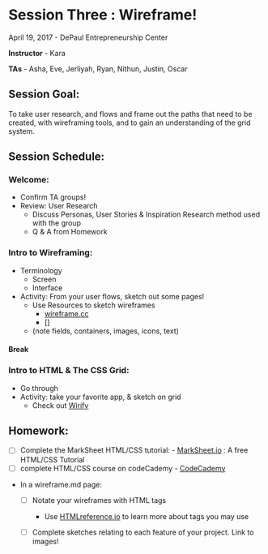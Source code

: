 # Session Three : Wireframe!

April 19, 2017 - DePaul Entrepreneurship Center

**Instructor** - Kara

**TAs** - Asha, Eve, Jerliyah, Ryan, Nithun, Justin, Oscar

## Session Goal:
To take user research, and flows and frame out the paths that need to be created, with wireframing tools, and to gain an understanding of the grid system.

## Session Schedule:

### Welcome:
  - Confirm TA groups!
  - Review: User Research
    - Discuss Personas, User Stories & Inspiration Research method used with the group
    - Q & A from Homework

### Intro to Wireframing:
  - Terminology
    - Screen
    - Interface
  - Activity: From your user flows, sketch out some pages!
    - Use Resources to sketch wireframes
      - [wireframe.cc](https://wireframe.cc)
      - []
    - (note fields, containers, images, icons, text)

#### Break

### Intro to HTML & The CSS Grid:
  - Go through
  - Activity: take your favorite app, & sketch on grid
    - Check out [Wirify](http://www.wirify.com/)

## Homework:
- [ ] Complete the MarkSheet HTML/CSS tutorial: - [MarkSheet.io](http://marksheet.io/) : A free HTML/CSS Tutorial
- [ ] complete HTML/CSS course on codeCademy - [CodeCademy](https://www.codecademy.com/learn/learn-html-css)
- In a wireframe.md page:
  - [ ] Notate your wireframes with HTML tags
    - Use [HTMLreference.io](http://htmlreference.io/) to learn more about tags you may use
  - [ ] Complete sketches relating to each feature of your project. Link to images!

